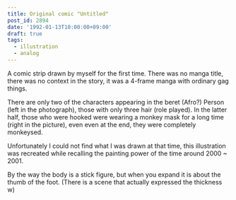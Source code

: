 ```yaml
---
title: Original comic "Untitled"
post_id: 2894
date: '1992-01-13T10:00:00+09:00'
draft: true
tags:
  - illustration
  - analog
---
```


A comic strip drawn by myself for the first time. There was no manga title, there was no context in the story, it was a 4-frame manga with ordinary gag things.

There are only two of the characters appearing in the beret (Afro?) Person (left in the photograph), those with only three hair (role played). In the latter half, those who were hooked were wearing a monkey mask for a long time (right in the picture), even even at the end, they were completely monkeysed.

Unfortunately I could not find what I was drawn at that time, this illustration was recreated while recalling the painting power of the time around 2000 ~ 2001.

By the way the body is a stick figure, but when you expand it is about the thumb of the foot. (There is a scene that actually expressed the thickness w)
